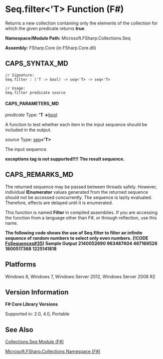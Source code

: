 # Seq.filter<'T> Function (F#)

Returns a new collection containing only the elements of the collection for which the given predicate returns **true**.

**Namespace/Module Path:** Microsoft.FSharp.Collections.Seq

**Assembly:** FSharp.Core (in FSharp.Core.dll)


## CAPS_SYNTAX_MD

```
// Signature:
Seq.filter : ('T -> bool) -> seq<'T> -> seq<'T>

// Usage:
Seq.filter predicate source
```

#### CAPS_PARAMETERS_MD
*predicate*
Type: **'T -&gt;**[bool](http://msdn.microsoft.com/en-us/library/89c0cf9c-49ce-4207-a3be-555851a67dd5)


A function to test whether each item in the input sequence should be included in the output.


*source*
Type: [seq](http://msdn.microsoft.com/en-us/library/2f0c87c6-8a0d-4d33-92a6-10d1d037ce75)**&lt;'T&gt;**


The input sequence.



**exceptions tag is not supported!!!!**
**The result sequence.**
## CAPS_REMARKS_MD
The returned sequence may be passed between threads safely. However, individual **IEnumerator** values generated from the returned sequence should not be accessed concurrently. The sequence is lazily evaluated. Therefore, effects are delayed until it is enumerated.

This function is named **Filter** in compiled assemblies. If you are accessing the function from a language other than F#, or through reflection, use this name.

**The following code shows the use of Seq.filter to filter an infinite sequence of random numbers to select only even numbers.**
**[!CODE [FsSequences#35](../CodeSnippet/VS_Snippets_Fsharp/fssequences/FSharp/fs/program.fs#35)]**
**Sample Output**
**2140052690 963487404 467169526 1800517368 1225141818**
## Platforms
Windows 8, Windows 7, Windows Server 2012, Windows Server 2008 R2


## Version Information
**F# Core Library Versions**

Supported in: 2.0, 4.0, Portable




## See Also
[Collections.Seq Module &#40;F&#35;&#41;](Collections.Seq+Module+%28F%23%29.md)

[Microsoft.FSharp.Collections Namespace &#40;F&#35;&#41;](Microsoft.FSharp.Collections+Namespace+%28F%23%29.md)

